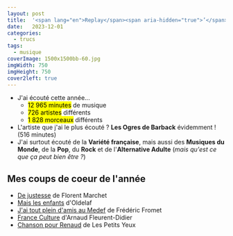 ```yaml
---
layout: post
title:  '<span lang="en">Replay</span><span aria-hidden="true">’</span>2023'
date:   2023-12-01
categories: 
  - trucs
tags:
  - musique
coverImage: 1500x1500bb-60.jpg
imgWidth: 750
imgHeight: 750
cover2left: true
---
```


<ul>
	<li>J'ai écouté cette année...
		<ul>
			<li><mark>12&nbsp;965&nbsp;minutes</mark> de musique</li>
			<li><mark>726&nbsp;artistes</mark> différents</li>
			<li><mark>1&nbsp;828&nbsp;morceaux</mark> différents</li>
		</ul>
	</li>
	<li>L'artiste que j'ai le plus écouté&nbsp;? <strong>Les Ogres de Barback</strong> évidemment&nbsp;! (516&nbsp;minutes)</li>
	<li>J'ai surtout écouté de la <strong>Variété française</strong>, mais aussi des <strong>Musiques du Monde</strong>, de la <strong>Pop</strong>, du <strong>Rock</strong> et de l'<strong>Alternative Adulte</strong> (<em>mais qu'est ce que ça peut bien être&nbsp;?</em>)</li>
</ul>

<h2>Mes coups de coeur de l'année</h2>

<ul>
	<li><a href="https://music.apple.com/fr/album/de-justesse/1700235169?i=1700235755">De justesse</a> de Florent Marchet</li>
	<li><a href="https://music.apple.com/fr/album/mais-les-enfants/1339687675?i=1339687936">Mais les enfants</a> d'Oldelaf</li>
	<li><a href="https://music.apple.com/fr/album/jai-tout-plein-damis-au-medef/1046060929?i=1046061038">J'ai tout plein d'amis au <abbr>Medef</abbr></a> de Frédéric Fromet</li>
	<li><a href="https://music.apple.com/fr/album/france-culture/372017343?i=372017592">France Culture</a> d'Arnaud Fleurent-Didier</li>
	<li><a href="https://music.apple.com/fr/album/chanson-pour-renaud/896149078?i=896149084">Chanson pour Renaud</a> de Les Petits Yeux</li>
</ul>
